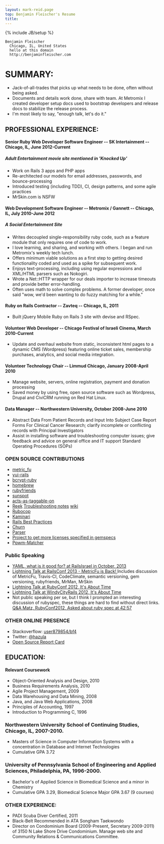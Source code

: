 ```yaml
---
layout: mark-reid.page
top: Benjamin Fleischer's Resume
title: 
---
```

{% include JB/setup %}

    Benjamin Fleischer
      Chicago, IL, United States
      hello at this domain
      http://benjaminfleischer.com

# SUMMARY:

*   Jack-of-all-trades that picks up what needs to be done, often without being asked.
*   Documents and details work done, share with team.  At Metromix I created developer setup docs used to bootstrap developers and release docs to stabilize the release process.
*   I'm most likely to say, "enough talk, let's do it."

## PROFESSIONAL EXPERIENCE:

#### Senior Ruby Web Developer Software Engineer -- SK Intertainment -- Chicago, IL, June 2012-Current

##### Adult Entertainment movie site mentioned in 'Knocked Up'

*   Work on Rails 3 apps and PHP apps
*   Re-architected our models for email addresses, passwords, and bounce-processing
*   Introduced testing (including TDD), CI, design patterns, and some agile practices
*   MrSkin.com is NSFW

#### Web Development Software Engineer -- Metromix / Gannett -- Chicago, IL, July 2010-June 2012

##### A Social Entertainment Site

*   Writes decoupled single-responsibility ruby code, such as a feature module that only requires one of code to work.
*   I love learning, and sharing, and working with others.  I began and run Metromix's weekly tech lunch.
*   Offers minimum viable solutions as a first step to getting desired functionality coded and used as a spike for subsequent work.
*   Enjoys text-processing, including using regular expressions and XML/HTML parsers such as Nokogiri.
*   Wrote a Net::HTTP wrapper for our deals importer to increase timeouts and provide better error-handling.
*   Often uses math to solve complex problems.  A former developer, once said "wow, we'd been wanting to do fuzzy matching for a while."

#### Ruby on Rails Contractor -- Zavteq -- Chicago, IL, 2011

*   Built jQuery Mobile Ruby on Rails 3 site with devise and RSpec.

#### Volunteer Web Developer -- Chicago Festival of Israeli Cinema, March 2010-Current

*   Update and overhaul website from static, inconsistent html pages to a dynamic CMS (Wordpress) featuring online ticket sales, membership purchases, analytics, and social media integration.

#### Volunteer Technology Chair -- Limmud Chicago, January 2008-April 2010

*   Manage website, servers, online registration, payment and donation processing
*   Saved money by using free, open source software such as Wordpress, Drupal and CiviCRM running on Red Hat Linux.

#### Data Manager -- Northwestern University, October 2008-June 2010

*   Abstract Data From Patient Records and Input Into Subject Case Report Forms For Clinical Cancer Research; clarify incomplete or conflicting records with Principal Investigators
*   Assist in installing software and troubleshooting computer issues; give feedback and advice on general office and IT support Standard Operating Procedures (SOPs)

### OPEN SOURCE CONTRIBUTIONS

*   [metric_fu](https://github.com/metricfu/metric_fu/commits?author=bf4)
*   [yui-rails](https://github.com/nextmat/yui-rails/commits?author=bf4)
*   [bcrypt-ruby](https://github.com/codahale/bcrypt-ruby/commits?author=bf4)
*   [homebrew](https://github.com/mxcl/homebrew/commits?author=bf4)
*   [rubyfriends](https://github.com/rubyrogues/rubyfriends/commits?author=bf4)
*   [sunspot](https://github.com/sunspot/sunspot/commits?author=bf4)
*   [acts-as-taggable-on](https://github.com/mbleigh/acts-as-taggable-on/commits?author=bf4)
*   [Reek](https://github.com/troessner/reek/commits?author=bf4) [Troubleshooting notes](https://github.com/troessner/reek/pull/161) [wiki](https://github.com/troessner/reek/wiki/Troubleshooting)
*   [Rubocop](https://github.com/bbatsov/rubocop/commits?author=bf4)
*   [Kaminari](https://github.com/amatsuda/kaminari/commits?author=bf4)
*   [Rails Best Practices](https://github.com/railsbp/rails_best_practices/commits?author=bf4)
*   [Churn](https://github.com/danmayer/churn/commits?author=bf4)
*   [Parser](https://github.com/whitequark/parser/issues/21)
*   [Project to get more licenses specified in gemspecs](http://www.benjaminfleischer.com/2013/07/12/make-the-world-a-better-place-put-a-license-in-your-gemspec/)
*   [Ppwm-Matcher](https://github.com/rubyrogues/ppwm-matcher/)

### Public Speaking

*   [YAML, what is it good for? at RailsIsrael in October, 2013](http://railsisrael2013.events.co.il/presentations/868-yaml-what-is-it-good-for)
*   [
      Lightning Talk at RailsConf 2013 - MetricFu is Back!
    ](http://www.justin.tv/confreaks/c/2245302)
    Includes discussion of MetricFu, Travis-CI, CodeClimate, semantic versioning, gem versioning, rubyfriends, MrMan, MrSkin
*   [Lightning Talk at RubyConf 2012, It's About Time](http://vimeo.com/53892354)
*   [Lightning Talk at WindyCityRails 2012, It's About Time](http://vimeo.com/51707399)
*   Not public speaking per se, but I think I prompted an interesting discussion of rubyspec, these things are hard to find without direct links.  [Q&A Matz,  RubyConf2012, Asked about ruby spec at 42:57](http://www.youtube.com/watch?v=B7vCuNaqT7k&hd=1&t=42m57s)

### OTHER ONLINE PRESENCE

*   Stackoverflow: [user879854/bf4](http://stackoverflow.com/users/879854/bf4)
*   Twitter: [@hazula](https://twitter.com/#!/hazula)
*   [Open Source Report Card](http://osrc.dfm.io/bf4)

## EDUCATION:

#### Relevant Coursework

*   Object-Oriented Analysis and Design, 2010
*   Business Requirements Analysis, 2010
*   Agile Project Management, 2009
*   Data Warehousing and Data Mining, 2008
*   Java, and Java Web Applications, 2008
*   Principles of Accounting, 1997
*   Introduction to Programming C, 1996

### Northwestern University School of Continuing Studies, Chicago, IL, 2007-2010.

*   Masters of Science in Computer Information Systems with a concentration in Database and Internet Technologies
*   Cumulative GPA 3.72

### University of Pennsylvania School of Engineering and Applied Sciences, Philadelphia, PA, 1996-2000.

*   Bachelor's of Applied Science in Biomedical Science and a minor in Chemistry
*   Cumulative GPA 3.29, Biomedical Science Major GPA 3.67 (9 courses)

### OTHER EXPERIENCE:

*   PADI Scuba Diver Certified, 2011
*   Black-Belt Recommended in ATA Songham Taekwondo
*   Director on Condominium Board (2009-Present, Secretary 2009-2011) of 3150 N Lake Shore Drive Condominium.  Manage web site and Community Relations & Communications Committee.
